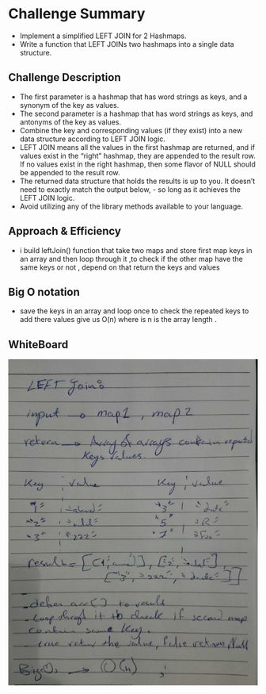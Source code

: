 # Challenge Summary
<!-- Short summary or background information -->
- Implement a simplified LEFT JOIN for 2 Hashmaps.
- Write a function that LEFT JOINs two hashmaps into a single data structure.


## Challenge Description
<!-- Description of the challenge -->
- The first parameter is a hashmap that has word strings as keys, and a synonym of the key as values.
- The second parameter is a hashmap that has word strings as keys, and antonyms of the key as values.
- Combine the key and corresponding values (if they exist) into a new data structure according to LEFT JOIN logic.
- LEFT JOIN means all the values in the first hashmap are returned, and if values exist in the “right” hashmap, they are appended to the result row. If no values exist in the right hashmap, then some flavor of NULL should be appended to the result row.
- The returned data structure that holds the results is up to you. It doesn’t need to exactly match the output below, - so long as it achieves the LEFT JOIN logic.
- Avoid utilizing any of the library methods available to your language.

## Approach & Efficiency
<!-- What approach did you take? Why? What is the Big O space/time for this approach? -->
- i build leftJoin() function that take two maps and store first map keys in an array and then loop through it ,to check if the other map have the same keys or not , depend on that return the keys and values 

## Big O notation
- save the keys in an array and loop once to check the repeated keys to add there values give us O(n) where is n is the array length .
## WhiteBoard 
<!-- Embedded whiteboard image -->
![](../../assets/left.jpg)




